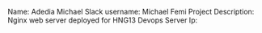 Name: Adedia Michael
Slack username: Michael Femi
Project Description: Nginx web server deployed for HNG13 Devops
Server Ip: 
